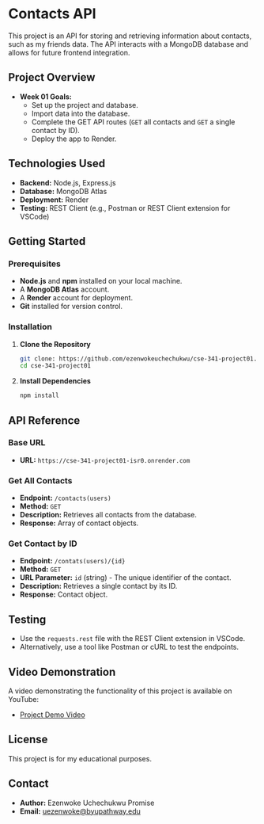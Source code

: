 # Contacts API

This project is an API for storing and retrieving information about contacts, such as my friends data. The API interacts with a MongoDB database and allows for future frontend integration.

## Project Overview

- **Week 01 Goals:**
  - Set up the project and database.
  - Import data into the database.
  - Complete the GET API routes (`GET` all contacts and `GET` a single contact by ID).
  - Deploy the app to Render.

## Technologies Used

- **Backend:** Node.js, Express.js
- **Database:** MongoDB Atlas
- **Deployment:** Render
- **Testing:** REST Client (e.g., Postman or REST Client extension for VSCode)

## Getting Started

### Prerequisites

- **Node.js** and **npm** installed on your local machine.
- A **MongoDB Atlas** account.
- A **Render** account for deployment.
- **Git** installed for version control.

### Installation

1. **Clone the Repository**

   ```bash
   git clone: https://github.com/ezenwokeuchechukwu/cse-341-project01.git
   cd cse-341-project01
   ```

2. **Install Dependencies**

   ```bash
   npm install
   ```

## API Reference

### Base URL

- **URL:** `https://cse-341-project01-isr0.onrender.com`

### Get All Contacts

- **Endpoint:** `/contacts(users)`
- **Method:** `GET`
- **Description:** Retrieves all contacts from the database.
- **Response:** Array of contact objects.

### Get Contact by ID

- **Endpoint:** `/contats(users)/{id}`
- **Method:** `GET`
- **URL Parameter:** `id` (string) - The unique identifier of the contact.
- **Description:** Retrieves a single contact by its ID.
- **Response:** Contact object.

## Testing

- Use the `requests.rest` file with the REST Client extension in VSCode.
- Alternatively, use a tool like Postman or cURL to test the endpoints.

## Video Demonstration

A video demonstrating the functionality of this project is available on YouTube:

- [Project Demo Video]()

## License

This project is for my educational purposes.

## Contact

- **Author:** Ezenwoke Uchechukwu Promise
- **Email:** uezenwoke@byupathway.edu
